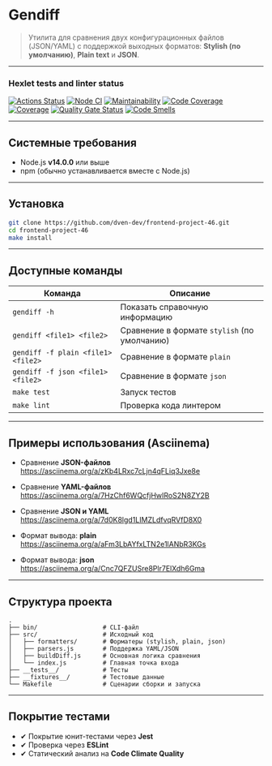 # Gendiff

> Утилита для сравнения двух конфигурационных файлов (JSON/YAML) с поддержкой выходных форматов: **Stylish (по умолчанию)**, **Plain text** и **JSON**.

---

### Hexlet tests and linter status

[![Actions Status](https://github.com/dven-dev/frontend-project-46/actions/workflows/hexlet-check.yml/badge.svg)](https://github.com/dven-dev/frontend-project-46/actions)
[![Node CI](https://github.com/dven-dev/frontend-project-46/actions/workflows/test.yml/badge.svg)](https://github.com/dven-dev/frontend-project-46/actions/workflows/test.yml)
[![Maintainability](https://qlty.sh/badges/16633dfc-1f68-4f5f-bde2-7ce93d9bf3e0/maintainability.svg)](https://qlty.sh/gh/dven-dev/projects/frontend-project-46)
[![Code Coverage](https://qlty.sh/badges/16633dfc-1f68-4f5f-bde2-7ce93d9bf3e0/test_coverage.svg)](https://qlty.sh/gh/dven-dev/projects/frontend-project-46)
[![Coverage](https://sonarcloud.io/api/project_badges/measure?project=dven-dev_frontend-project-46&metric=coverage)](https://sonarcloud.io/summary/new_code?id=dven-dev_frontend-project-46)
[![Quality Gate Status](https://sonarcloud.io/api/project_badges/measure?project=dven-dev_frontend-project-46&metric=alert_status)](https://sonarcloud.io/summary/new_code?id=dven-dev_frontend-project-46)
[![Code Smells](https://sonarcloud.io/api/project_badges/measure?project=dven-dev_frontend-project-46&metric=code_smells)](https://sonarcloud.io/summary/new_code?id=dven-dev_frontend-project-46)

---

## Системные требования

- Node.js **v14.0.0** или выше
- npm (обычно устанавливается вместе с Node.js)

---

## Установка

```bash
git clone https://github.com/dven-dev/frontend-project-46.git
cd frontend-project-46
make install
```

---

## Доступные команды

| Команда                            | Описание                                     |
| ---------------------------------- | -------------------------------------------- |
| `gendiff -h`                       | Показать справочную информацию               |
| `gendiff <file1> <file2>`          | Сравнение в формате `stylish` (по умолчанию) |
| `gendiff -f plain <file1> <file2>` | Сравнение в формате `plain`                  |
| `gendiff -f json <file1> <file2>`  | Сравнение в формате `json`                   |
| `make test`                        | Запуск тестов                                |
| `make lint`                        | Проверка кода линтером                       |

---

## Примеры использования (Asciinema)

- Сравнение **JSON-файлов**
  https://asciinema.org/a/zKb4LRxc7cLjn4qFLiq3Jxe8e

- Сравнение **YAML-файлов**
  https://asciinema.org/a/7HzChf6WQcfjHwIRoS2N8ZY2B

- Сравнение **JSON и YAML**
  https://asciinema.org/a/7d0K8lgd1LIMZLdfvqRVfD8X0

- Формат вывода: **plain**
  https://asciinema.org/a/aFm3LbAYfxLTN2e1lANbR3KGs

- Формат вывода: **json**
  https://asciinema.org/a/Cnc7QFZUSre8Plr7ElXdh6Gma

---

## Структура проекта

```
.
├── bin/                  # CLI-файл
├── src/                  # Исходный код
│   ├── formatters/       # Форматеры (stylish, plain, json)
│   ├── parsers.js        # Поддержка YAML/JSON
│   ├── buildDiff.js      # Основная логика сравнения
│   └── index.js          # Главная точка входа
├── __tests__/            # Тесты
├── __fixtures__/         # Тестовые данные
└── Makefile              # Сценарии сборки и запуска
```

---

## Покрытие тестами

- ✔ Покрытие юнит-тестами через **Jest**
- ✔ Проверка через **ESLint**
- ✔ Статический анализ на **Code Climate Quality**
